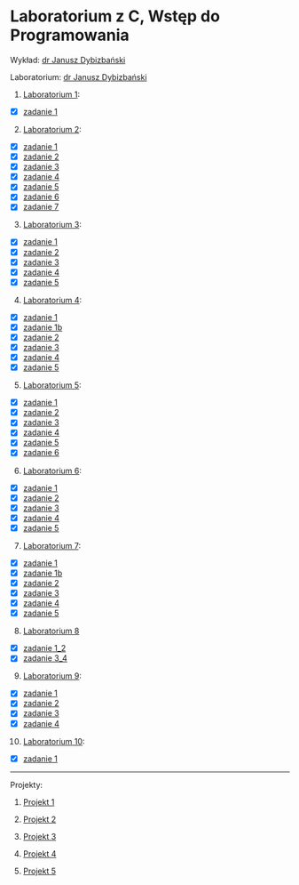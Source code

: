 # Laboratorium z C, Wstęp do Programowania

Wykład: [dr Janusz Dybizbański](https://inf.ug.edu.pl/~jdybiz/)

Laboratorium: [dr Janusz Dybizbański](https://inf.ug.edu.pl/~jdybiz/)

1. [Laboratorium 1](lab1):
  * [x] [zadanie 1](lab1/zad1.c)

2. [Laboratorium 2](lab2):
  * [x] [zadanie 1](lab2/zad1.c)
  * [x] [zadanie 2](lab2/zad2.c)
  * [x] [zadanie 3](lab2/zad3.c)
  * [x] [zadanie 4](lab2/zad4.c)
  * [x] [zadanie 5](lab2/zad5.c)
  * [x] [zadanie 6](lab2/zad6.c)
  * [x] [zadanie 7](lab2/zad7.c)

3. [Laboratorium 3](lab3):
  * [x] [zadanie 1](lab3/zad1.c)
  * [x] [zadanie 2](lab3/zad2.c)
  * [x] [zadanie 3](lab3/zad3.c)
  * [x] [zadanie 4](lab3/zad4.c)
  * [x] [zadanie 5](lab3/zad5.c)

4. [Laboratorium 4](lab4):
  * [x] [zadanie 1](lab4/zad1.c)
  * [x] [zadanie 1b](lab4/zad1b.c)
  * [x] [zadanie 2](lab4/zad2.c)
  * [x] [zadanie 3](lab4/zad3.c)
  * [x] [zadanie 4](lab4/zad4.c)
  * [x] [zadanie 5](lab4/zad5.c)

5. [Laboratorium 5](lab5):
  * [x] [zadanie 1](lab5/zad1.c)
  * [x] [zadanie 2](lab5/zad2.c)
  * [x] [zadanie 3](lab5/zad3.c)
  * [x] [zadanie 4](lab5/zad4.c)
  * [x] [zadanie 5](lab5/zad5.c)
  * [x] [zadanie 6](lab5/zad6.c)

6. [Laboratorium 6](lab6):
  * [x] [zadanie 1](lab6/zad1.c)
  * [x] [zadanie 2](lab6/zad2.c)
  * [x] [zadanie 3](lab6/zad3.c)
  * [x] [zadanie 4](lab6/zad4.c)
  * [x] [zadanie 5](lab6/zad5.c)

7. [Laboratorium 7](lab7):
  * [x] [zadanie 1](lab7/zad1.c)
  * [x] [zadanie 1b](lab7/zad1b.c)
  * [x] [zadanie 2](lab7/zad2.c)
  * [x] [zadanie 3](lab7/zad3.c)
  * [x] [zadanie 4](lab7/zad4.c)
  * [x] [zadanie 5](lab7/zad5.c)

8. [Laboratorium 8](lab8)
  * [x] [zadanie 1_2](lab8/zad1_2.c)
  * [x] [zadanie 3_4](lab8/zad3_4.c)

9. [Laboratorium 9](lab9):
  * [x] [zadanie 1](lab9/zad1.c)
  * [x] [zadanie 2](lab9/zad2.c)
  * [x] [zadanie 3](lab9/zad3.c)
  * [x] [zadanie 4](lab9/zad4.c)

10. [Laboratorium 10](lab10):
  * [x] [zadanie 1](lab10/zad1.c)

***************************************

Projekty:

1. [Projekt 1](Projekt1/Projekt1.c)

2. [Projekt 2](Projekt2/Projekt2.c)

3. [Projekt 3](Projekt3/Projekt3.c)

4. [Projekt 4](Projekt4/Projekt4.c)

5. [Projekt 5](Projekt5/)
